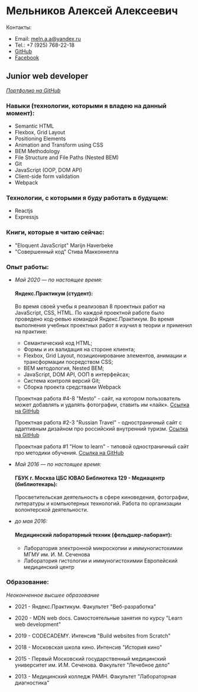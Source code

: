 # Мельников Алексей Алексеевич

Контакты:

* Email: <meln.a.a@yandex.ru> 
* Tel.: +7 (925) 768-22-18 
* [GitHub](https://github.com/MelnikovAleksei) 
* [Facebook](https://www.facebook.com/meln.aleksei) 


## Junior web developer 

*[Портфолио на GitHub](https://github.com/MelnikovAleksei)* 

### Навыки (технологии, которыми я владею на данный момент): 

* Semantic HTML
* Flexbox, Grid Layout
* Positioning Elements
* Animation and Transform using CSS
* BEM Methodology
* File Structure and File Paths (Nested BEM)
* Git
* JavaScript (OOP, DOM API)
* Client-side form validation
* Webpack 

### Технологии, с которыми я буду работать в будущем:

* Reactjs
* Expressjs

### Книги, которые я читаю сейчас:

* "Eloquent JavaScript" Marijn Haverbeke
* "Совершенный код" Стива Макконнелла


### Опыт работы: 

* *Май 2020 — по настоящее время:* 

  #### Яндекс.Практикум (студент):
  
    Во время своей учебы я реализовал 8 проектных работ на JavaScript, CSS, HTML. По каждой проектной работе было проведено код-ревью командой Яндекс.Практикум. Во время           выполнения учебных проектных работ я изучил в теории и применил на практике:
    
    * Семантический код HTML;
    * Формы и их валидация на стороне клиента;
    * Flexbox, Grid Layout, позиционирование элементов, анимации и трансформации посредством CSS;
    * BEM методология, Nested BEM;
    * JavaScript, DOM API, ООП в интерфейсах;
    * Система контроля версий Git;
    * Сборка проекта средствами Webpack

    Проектная работа #4-8 "Mesto" - сайт, на котором пользователь может добавлять и удалять фотографии, ставить им «лайк». [Ссылка на GitHub](https://github.com/MelnikovAleksei/mesto) 

    Проектная работа #2-3 "Russian Travel" - одностраничный сайт с адаптивным дизайном про российский внутренний туризм. [Ссылка на GitHub](https://github.com/MelnikovAleksei/russian-travel) 

    Проектная работа #1 "How to learn" - типовой одностраничный сайт про методики обучения. [Ссылка на GitHub](https://github.com/MelnikovAleksei/how-to-learn) 

* *Май 2016 — по настоящее время:* 

  #### ГБУК г. Москва ЦБС ЮВАО Библиотека 129 - Медиацентр (библиотекарь): 
  
    Просветительская деятельность в сфере киноведения, фотографии, литературы и компьютерных технологий. Работа по организации волонтерской деятельности. 

* *до мая 2016:* 

  #### Медицинский лабораторный техник (фельдшер-лаборант): 
    
    * Лаборатория электронной микроскопии и иммуногистохимии МГМУ им. И. М. Сеченова 
    * Лаборатория гистологии и иммуногистохимии Европейский медицинский центр 
  
### Образование: 

  *Неоконченное высшее образование* 
  
  * 2021 - Яндекс.Практикум. Факультет "Веб-разработка" 
  
  * 2020 - MDN web docs. Самостоятельные занятия по курсу "Learn web development" 
  
  * 2019 - CODECADEMY. Интенсив "Build websites from Scratch" 
  
  * 2018 - Московская школа кино. Интенсив "История кино" 
  
  * 2015 - Первый Московский государственный медицинский университет им. И.М. Сеченова. Факультет "Лечебное дело" 
  
  * 2013 - Медицинский колледж РАМН. Факультет "Лабораторная диагностика" 
